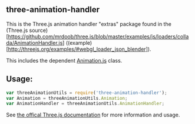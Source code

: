 ## three-animation-handler

This is the Three.js animation handler "extras" package found in the (Three.js source)[https://github.com/mrdoob/three.js/blob/master/examples/js/loaders/collada/AnimationHandler.js] ((example)[http://threejs.org/examples/#webgl_loader_json_blender]).

This includes the dependent [Animation.js](https://github.com/mrdoob/three.js/blob/master/examples/js/loaders/collada/Animation.js) class.

## Usage:

```js
var threeAnimationUtils = require('three-animation-handler');
var Animation = threeAnimationUtils.Animation;
var AnimationHandler = threeAnimationUtils.AnimationHandler;
```

See [the offical Three.js documentation](http://threejs.org/docs/#Reference/Extras.Animation/AnimationHandler) for more information and usage.
